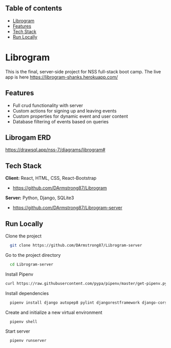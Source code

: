 ## Table of contents
* [Librogram](#Librogram)
* [Features](#features)
* [Tech Stack](#tech-stack)
* [Run Locally](#run-locally)

# Librogram

This is the final, server-side project for NSS full-stack boot camp. The live app is here https://librogram-shanks.herokuapp.com/


## Features

- Full crud functionality with server
- Custom actions for signing up and leaving events
- Custom properties for dynamic event and user content
- Database filtering of events based on queries

## Librogam ERD
https://drawsql.app/nss-7/diagrams/librogram#


## Tech Stack

**Client:** React, HTML, CSS, React-Bootstrap
- https://github.com/DArmstrong87/Librogram

**Server:** Python, Django, SQLite3
- https://github.com/DArmstrong87/Librogram-server
## Run Locally

Clone the project

```bash
  git clone https://github.com/DArmstrong87/Librogram-server
```

Go to the project directory

```bash
  cd Librogram-server
```

Install Pipenv
```bash
curl https://raw.githubusercontent.com/pypa/pipenv/master/get-pipenv.py | python
```

Install dependencies

```bash
  pipenv install django autopep8 pylint djangorestframework django-cors-headers pylint-django
```

Create and initialize a new virtual environment

```bash
  pipenv shell
```

Start server
```bash
  pipenv runserver
```